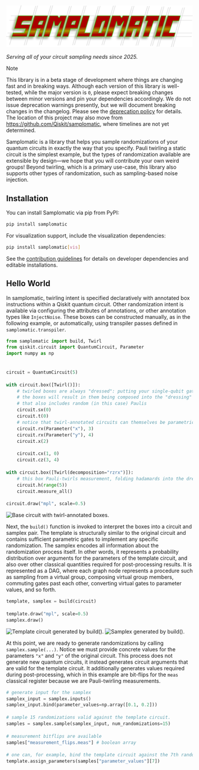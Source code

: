 ![Samplomatic](docs/_static/img/samplomatic.svg)

_Serving all of your circuit sampling needs since 2025._

> [!NOTE]
> This library is in a beta stage of development where things are changing fast and in breaking ways.
> Although each version of this library is well-tested, while the major version is `0`, please expect breaking changes between minor versions and pin your dependencies accordingly. We do not issue deprecation warnings presently, but we will document breaking changes in the changelog.
> Please see the [deprecation policy](DEPRECATION.md) for details.
> The location of this project may also move from https://github.com/Qiskit/samplomatic, where timelines are not yet determined.

Samplomatic is a library that helps you sample randomizations of your quantum circuits in exactly the way that you specify.
Pauli twirling a static circuit is the simplest example, but the types of randomization available are extensible by design—we hope that you will contribute your own weird groups!
Beyond twirling, which is a primary use-case, this library also supports other types of randomization, such as sampling-based noise injection.

## Installation

You can install Samplomatic via pip from PyPI:

```bash
pip install samplomatic
```

For visualization support, include the visualization dependencies:

```bash
pip install samplomatic[vis]
```

See the [contribution guidelines](CONTRIBUTING.md) for details on developer dependencies and editable installations.

## Hello World

In samplomatic, twirling intent is specified declaratively with annotated box instructions within a Qiskit quantum circuit. Other randomization intent is available via configuring the attributes of annotations, or other annotation types like `InjectNoise`.
These boxes can be constructed manually, as in the following example, or automatically, using transpiler passes defined in `samplomatic.transpiler`.

```python
from samplomatic import build, Twirl
from qiskit.circuit import QuantumCircuit, Parameter
import numpy as np


circuit = QuantumCircuit(5)

with circuit.box([Twirl()]):
    # twirled boxes are always "dressed": putting your single-qubit gates into
    # the boxes will result in them being composed into the "dressing" layer
    # that also includes random (in this case) Paulis
    circuit.sx(0)
    circuit.t(0)
    # notice that twirl-annotated circuits can themselves be parametric
    circuit.rx(Parameter("x"), 3)
    circuit.rx(Parameter("y"), 4)
    circuit.x(2)

    circuit.cx(1, 0)
    circuit.cz(3, 4)

with circuit.box([Twirl(decomposition="rzrx")]):
    # this box Pauli-twirls measurement, folding hadamards into the dressing
    circuit.h(range(5))
    circuit.measure_all()

circuit.draw("mpl", scale=0.5)
```

![Base circuit with twirl-annotated boxes.](assets/fig/readme-circuit.png)

Next, the `build()` function is invoked to interpret the boxes into a circuit and samplex pair.
The template is structurally similar to the original circuit and contains sufficient parametric
gates to implement any specific randomization.
The samplex encodes all information about the randomization process itself.
In other words, it represents a probability distribution over arguments for the parameters
of the template circuit, and also over other classical quantities required for post-processing results.
It is represented as a DAG, where each graph node represents a procedure such as sampling from a virtual group, composing virtual group members, commuting gates past each other, converting virtual gates to parameter values, and so forth.

```python
template, samplex = build(circuit)

template.draw("mpl", scale=0.5)
samplex.draw()
```

![Template circuit generated by build().](assets/fig/readme-template.png)
![Samplex generated by build().](assets/fig/readme-samplex.png)

At this point, we are ready to generate randomizations by calling `samplex.sample(...)`.
Notice we must provide concrete values for the parameters `"x"` and `"y"` of the original circuit.
This process does not generate new quantum circuits, it instead generates circuit arguments that are valid for the template circuit.
It additionally generates values required during post-processing, which in this example are bit-flips for the `meas` classical register because we are Pauli-twirling measurements.

```python
# generate input for the samplex
samplex_input = samplex.inputs()
samplex_input.bind(parameter_values=np.array([0.1, 0.2]))

# sample 15 randomizations valid against the template circuit.
samples = samplex.sample(samplex_input, num_randomizations=15)

# measurement bitflips are available
samples["measurement_flips.meas"] # boolean array

# one can, for example, bind the template circuit against the 7th randomization.
template.assign_parameters(samples["parameter_values"][7])
```
